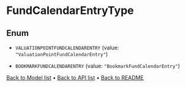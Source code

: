 

# FundCalendarEntryType

## Enum


* `VALUATIONPOINTFUNDCALENDARENTRY` (value: `"ValuationPointFundCalendarEntry"`)

* `BOOKMARKFUNDCALENDARENTRY` (value: `"BookmarkFundCalendarEntry"`)



[Back to Model list](../README.md#documentation-for-models) &#8226; [Back to API list](../README.md#documentation-for-api-endpoints) &#8226; [Back to README](../README.md)


